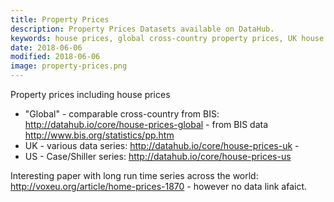 ```yaml
---
title: Property Prices
description: Property Prices Datasets available on DataHub.
keywords: house prices, global cross-country property prices, UK house prices, US house prices
date: 2018-06-06
modified: 2018-06-06
image: property-prices.png
---
```


Property prices including house prices

* "Global" - comparable cross-country from BIS: http://datahub.io/core/house-prices-global - from BIS data http://www.bis.org/statistics/pp.htm
* UK - various data series: http://datahub.io/core/house-prices-uk -
* US - Case/Shiller series: http://datahub.io/core/house-prices-us

Interesting paper with long run time series across the world: http://voxeu.org/article/home-prices-1870 - however no data link afaict.
